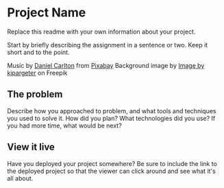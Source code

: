 # Project Name

Replace this readme with your own information about your project.

Start by briefly describing the assignment in a sentence or two. Keep it short and to the point.

Music by <a href="https://pixabay.com/users/astrofreq-19902647/?utm_source=link-attribution&utm_medium=referral&utm_campaign=music&utm_content=2920">Daniel Carlton</a> from <a href="https://pixabay.com//?utm_source=link-attribution&utm_medium=referral&utm_campaign=music&utm_content=2920">Pixabay</a>
Background image by <a href="https://www.freepik.com/free-photo/3d-wooden-table-looking-out-smoky-room_9080282.htm#query=pub%20background&position=12&from_view=search&track=ais">Image by kjpargeter</a> on Freepik

## The problem

Describe how you approached to problem, and what tools and techniques you used to solve it. How did you plan? What technologies did you use? If you had more time, what would be next?

## View it live

Have you deployed your project somewhere? Be sure to include the link to the deployed project so that the viewer can click around and see what it's all about.

